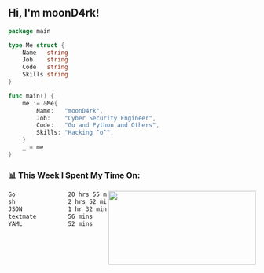 <h2> Hi, I'm moonD4rk!</h2>

```go
package main

type Me struct {
	Name   string
	Job    string
	Code   string
	Skills string
}

func main() {
	me := &Me{
		Name:   "moonD4rk",
		Job:    "Cyber Security Engineer",
		Code:   "Go and Python and Others",
		Skills: "Hacking ^o^",
	}
	_ = me
}
```

<h3>📊 This Week I Spent My Time On:</h3>
<img align='right' src="https://github-readme-stats.vercel.app/api?username=moond4rk&show_icons=true&theme=radical", width="300" height="150">

<!--START_SECTION:waka-->

```txt
Go               20 hrs 55 mins  ███████████████████░░░░░░   75.44 %
sh               2 hrs 52 mins   ██▓░░░░░░░░░░░░░░░░░░░░░░   10.39 %
JSON             1 hr 32 mins    █▒░░░░░░░░░░░░░░░░░░░░░░░   05.56 %
textmate         56 mins         █░░░░░░░░░░░░░░░░░░░░░░░░   03.38 %
YAML             52 mins         ▓░░░░░░░░░░░░░░░░░░░░░░░░   03.17 %
```

<!--END_SECTION:waka-->

